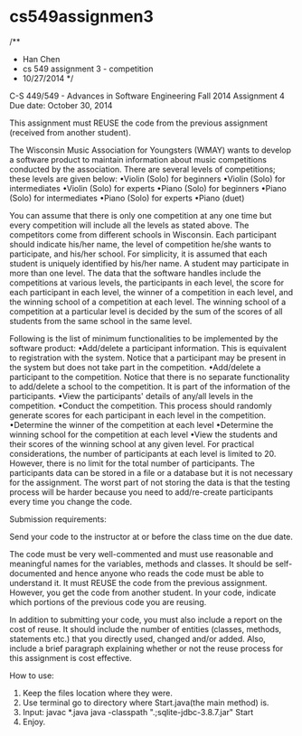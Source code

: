 cs549assignmen3
===============
/**
* Han Chen
* cs 549 assignment 3 - competition
* 10/27/2014
*/


C-S 449/549 - Advances in Software Engineering
 Fall 2014
 Assignment 4
 Due date: October 30, 2014



This assignment must REUSE the code from the previous assignment (received from another student).

The Wisconsin Music Association for Youngsters (WMAY) wants to develop a software product to maintain information about music competitions conducted by the association. There are several levels of competitions; these levels are given below:
•Violin (Solo) for beginners
•Violin (Solo) for intermediates
•Violin (Solo) for experts
•Piano (Solo) for beginners
•Piano (Solo) for intermediates
•Piano (Solo) for experts
•Piano (duet)

You can assume that there is only one competition at any one time but every competition will include all the levels as stated above. The competitors come from different schools in Wisconsin. Each participant should indicate his/her name, the level of competition he/she wants to participate, and his/her school. For simplicity, it is assumed that each student is uniquely identified by his/her name. A student may participate in more than one level. The data that the software handles include the competitions at various levels, the participants in each level, the score for each participant in each level, the winner of a competition in each level, and the winning school of a competition at each level. The winning school of a competition at a particular level is decided by the sum of the scores of all students from the same school in the same level.

Following is the list of minimum functionalities to be implemented by the software product:
•Add/delete a participant information. This is equivalent to registration with the system. Notice that a participant may be present in the system but does not take part in the competition.
•Add/delete a participant to the competition. Notice that there is no separate functionality to add/delete a school to the competition. It is part of the information of the participants. 
•View the participants' details of any/all levels in the competition.
•Conduct the competition. This process should randomly generate scores for each participant in each level in the competition.
•Determine the winner of the competition at each level
•Determine the winning school for the competition at each level
•View the students and their scores of the winning school at any given level.
For practical considerations, the number of participants at each level is limited to 20. However, there is no limit for the total number of participants. 
The participants data can be stored in a file or a database but it is not necessary for the assignment. The worst part of not storing the data is that the testing process will be harder because you need to add/re-create participants every time you change the code. 

Submission requirements:

Send your code to the instructor at or before the class time on the due date.

The code must be very well-commented and must use reasonable and meaningful names for the variables, methods and classes. It should be self-documented and hence anyone who reads the code must be able to understand it. It must REUSE the code from the previous assignment. However, you get the code from another student. In your code, indicate which portions of the previous code you are reusing.

In addition to submitting your code, you must also include a report on the cost of reuse. It should include the number of entities (classes, methods, statements etc.) that you directly used, changed and/or added. Also, include a brief paragraph explaining whether or not the reuse process for this assignment is cost effective.

How to use:
1. Keep the files location where they were.
2. Use terminal go to directory where Start.java(the main method) is.
3. Input:
    javac *.java
    java -classpath ".;sqlite-jdbc-3.8.7.jar" Start
4. Enjoy.
